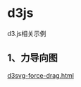 # d3js
d3.js相关示例

## 1、力导向图
<a href="http://kestrel.cc/myblog/html/svgchart/d3svg-force-drag.html" target="_blank">d3svg-force-drag.html</a>

